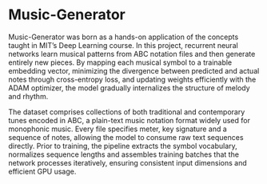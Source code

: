 # Music-Generator

Music-Generator was born as a hands-on application of the concepts taught in MIT’s Deep Learning course. In this project, recurrent neural networks learn musical patterns from ABC notation files and then generate entirely new pieces. By mapping each musical symbol to a trainable embedding vector, minimizing the divergence between predicted and actual notes through cross-entropy loss, and updating weights efficiently with the ADAM optimizer, the model gradually internalizes the structure of melody and rhythm.

The dataset comprises collections of both traditional and contemporary tunes encoded in ABC, a plain-text music notation format widely used for monophonic music. Every file specifies meter, key signature and a sequence of notes, allowing the model to consume raw text sequences directly. Prior to training, the pipeline extracts the symbol vocabulary, normalizes sequence lengths and assembles training batches that the network processes iteratively, ensuring consistent input dimensions and efficient GPU usage.
